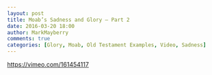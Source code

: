 ```yaml
---
layout: post
title: Moab’s Sadness and Glory – Part 2
date: 2016-03-20 18:00
author: MarkMayberry
comments: true
categories: [Glory, Moab, Old Testament Examples, Video, Sadness]
---
```

https://vimeo.com/161454117

